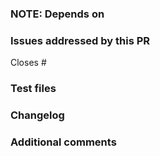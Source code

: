 <!-- PLEASE ENSURE YOU REVIEW THE CONTENT OF EACH PR CAREFULLY, INCLUDING SUBSEQUENT COMMENTS BY YOURSELF OR OTHERS. -->
<!-- IN PARTICULAR PLEASE ENSURE THAT SENSITIVE OR INAPPROPRIATE INFORMATION IS NOT UPLOADED -->

### NOTE: Depends on 
<!-- Link to any additional PRs in other repos required for this PR to function -->
<!-- Delete if not required -->

   
### Issues addressed by this PR
<!-- Add reference(s) to issue(s) solved by this PR. Please use keyword Fixes/Closes as per https://help.github.com/articles/closing-issues-using-keywords/ -->

Closes #

<!-- Add short description of what has been fixed -->


### Test files
<!-- Link to test files to validate the proposed changes -->


### Changelog
<!-- Text to go into changelog if applicable -->
<!-- Please see https://github.com/BHoM/documentation/wiki/changelog for guidelines -->


### Additional comments
<!-- As required -->